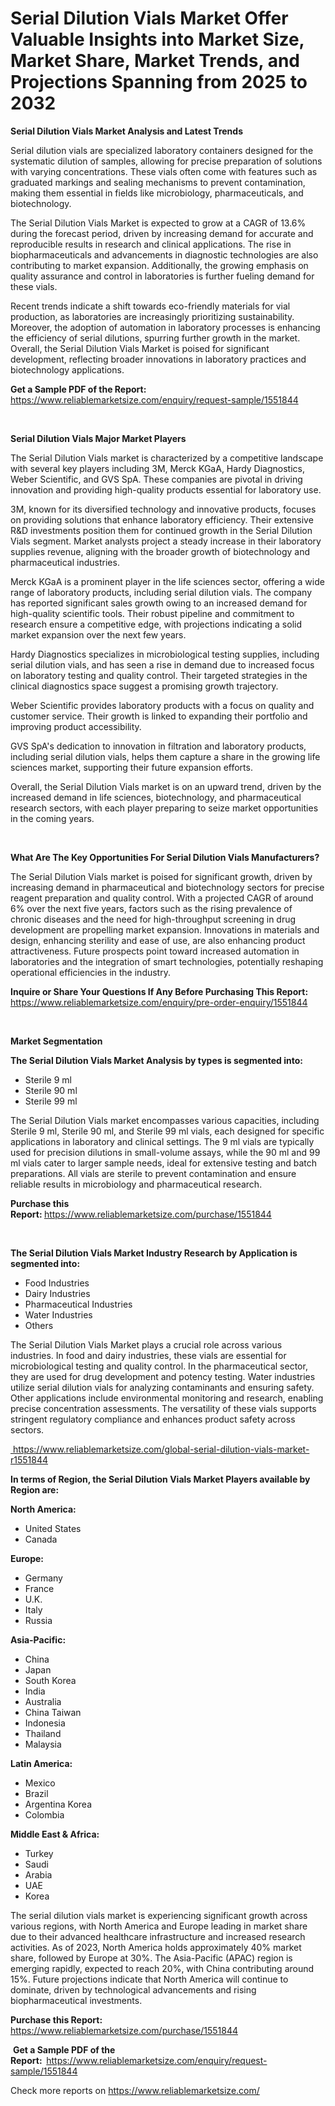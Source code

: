 <p><h1>Serial Dilution Vials Market Offer Valuable Insights into Market Size, Market Share, Market Trends, and Projections Spanning from 2025 to 2032</h1></p><p><strong>Serial Dilution Vials Market Analysis and Latest Trends</strong></p>
<p><p>Serial dilution vials are specialized laboratory containers designed for the systematic dilution of samples, allowing for precise preparation of solutions with varying concentrations. These vials often come with features such as graduated markings and sealing mechanisms to prevent contamination, making them essential in fields like microbiology, pharmaceuticals, and biotechnology.</p><p>The Serial Dilution Vials Market is expected to grow at a CAGR of 13.6% during the forecast period, driven by increasing demand for accurate and reproducible results in research and clinical applications. The rise in biopharmaceuticals and advancements in diagnostic technologies are also contributing to market expansion. Additionally, the growing emphasis on quality assurance and control in laboratories is further fueling demand for these vials. </p><p>Recent trends indicate a shift towards eco-friendly materials for vial production, as laboratories are increasingly prioritizing sustainability. Moreover, the adoption of automation in laboratory processes is enhancing the efficiency of serial dilutions, spurring further growth in the market. Overall, the Serial Dilution Vials Market is poised for significant development, reflecting broader innovations in laboratory practices and biotechnology applications.</p></p>
<p><strong>Get a Sample PDF of the Report:&nbsp;</strong> <a href="https://www.reliablemarketsize.com/enquiry/request-sample/1551844?utm_campaign=2113&utm_medium=2&utm_source=Github&utm_content=ia&utm_term=04032025&utm_id=serial-dilution-vials">https://www.reliablemarketsize.com/enquiry/request-sample/1551844</a></p>
<p>&nbsp;</p>
<p><strong>Serial Dilution Vials Major Market Players</strong></p>
<p><p>The Serial Dilution Vials market is characterized by a competitive landscape with several key players including 3M, Merck KGaA, Hardy Diagnostics, Weber Scientific, and GVS SpA. These companies are pivotal in driving innovation and providing high-quality products essential for laboratory use.</p><p>3M, known for its diversified technology and innovative products, focuses on providing solutions that enhance laboratory efficiency. Their extensive R&D investments position them for continued growth in the Serial Dilution Vials segment. Market analysts project a steady increase in their laboratory supplies revenue, aligning with the broader growth of biotechnology and pharmaceutical industries.</p><p>Merck KGaA is a prominent player in the life sciences sector, offering a wide range of laboratory products, including serial dilution vials. The company has reported significant sales growth owing to an increased demand for high-quality scientific tools. Their robust pipeline and commitment to research ensure a competitive edge, with projections indicating a solid market expansion over the next few years.</p><p>Hardy Diagnostics specializes in microbiological testing supplies, including serial dilution vials, and has seen a rise in demand due to increased focus on laboratory testing and quality control. Their targeted strategies in the clinical diagnostics space suggest a promising growth trajectory.</p><p>Weber Scientific provides laboratory products with a focus on quality and customer service. Their growth is linked to expanding their portfolio and improving product accessibility.</p><p>GVS SpA's dedication to innovation in filtration and laboratory products, including serial dilution vials, helps them capture a share in the growing life sciences market, supporting their future expansion efforts.</p><p>Overall, the Serial Dilution Vials market is on an upward trend, driven by the increased demand in life sciences, biotechnology, and pharmaceutical research sectors, with each player preparing to seize market opportunities in the coming years.</p></p>
<p>&nbsp;</p>
<p><strong>What Are The Key Opportunities For Serial Dilution Vials Manufacturers?</strong></p>
<p><p>The Serial Dilution Vials market is poised for significant growth, driven by increasing demand in pharmaceutical and biotechnology sectors for precise reagent preparation and quality control. With a projected CAGR of around 6% over the next five years, factors such as the rising prevalence of chronic diseases and the need for high-throughput screening in drug development are propelling market expansion. Innovations in materials and design, enhancing sterility and ease of use, are also enhancing product attractiveness. Future prospects point toward increased automation in laboratories and the integration of smart technologies, potentially reshaping operational efficiencies in the industry.</p></p>
<p><strong>Inquire or Share Your Questions If Any Before Purchasing This Report:</strong> <a href="https://www.reliablemarketsize.com/enquiry/pre-order-enquiry/1551844?utm_campaign=2113&utm_medium=2&utm_source=Github&utm_content=ia&utm_term=04032025&utm_id=serial-dilution-vials">https://www.reliablemarketsize.com/enquiry/pre-order-enquiry/1551844</a></p>
<p>&nbsp;</p>
<p><strong>Market Segmentation</strong></p>
<p><strong>The Serial Dilution Vials Market Analysis by types is segmented into:</strong></p>
<p><ul><li>Sterile 9 ml</li><li>Sterile 90 ml</li><li>Sterile 99 ml</li></ul></p>
<p><p>The Serial Dilution Vials market encompasses various capacities, including Sterile 9 ml, Sterile 90 ml, and Sterile 99 ml vials, each designed for specific applications in laboratory and clinical settings. The 9 ml vials are typically used for precision dilutions in small-volume assays, while the 90 ml and 99 ml vials cater to larger sample needs, ideal for extensive testing and batch preparations. All vials are sterile to prevent contamination and ensure reliable results in microbiology and pharmaceutical research.</p></p>
<p><strong>Purchase this Report:&nbsp;</strong><a href="https://www.reliablemarketsize.com/purchase/1551844?utm_campaign=2113&utm_medium=2&utm_source=Github&utm_content=ia&utm_term=04032025&utm_id=serial-dilution-vials">https://www.reliablemarketsize.com/purchase/1551844</a></p>
<p>&nbsp;</p>
<p><strong>The Serial Dilution Vials Market Industry Research by Application is segmented into:</strong></p>
<p><ul><li>Food Industries</li><li>Dairy Industries</li><li>Pharmaceutical Industries</li><li>Water Industries</li><li>Others</li></ul></p>
<p><p>The Serial Dilution Vials Market plays a crucial role across various industries. In food and dairy industries, these vials are essential for microbiological testing and quality control. In the pharmaceutical sector, they are used for drug development and potency testing. Water industries utilize serial dilution vials for analyzing contaminants and ensuring safety. Other applications include environmental monitoring and research, enabling precise concentration assessments. The versatility of these vials supports stringent regulatory compliance and enhances product safety across sectors.</p></p>
<p><a href="https://www.reliablemarketsize.com/global-serial-dilution-vials-market-r1551844?utm_campaign=2113&utm_medium=2&utm_source=Github&utm_content=ia&utm_term=04032025&utm_id=serial-dilution-vials">&nbsp;https://www.reliablemarketsize.com/global-serial-dilution-vials-market-r1551844</a></p>
<p><strong>In terms of Region, the Serial Dilution Vials Market Players available by Region are:</strong></p>
<p>
    <p> <strong> North America: </strong>
        <ul>
            <li>United States</li>
            <li>Canada</li>
        </ul>
        </p> 
    <p> <strong> Europe: </strong>
        <ul>
            <li>Germany</li>
            <li>France</li>
            <li>U.K.</li>
            <li>Italy</li>
            <li>Russia</li>
        </ul>
        </p> 
    <p> <strong> Asia-Pacific: </strong>
        <ul>
            <li>China</li>
            <li>Japan</li>
            <li>South Korea</li>
            <li>India</li>
            <li>Australia</li>
            <li>China Taiwan</li>
            <li>Indonesia</li>
            <li>Thailand</li>
            <li>Malaysia</li>
        </ul>
        </p> 
    <p> <strong> Latin America: </strong>
        <ul>
            <li>Mexico</li>
            <li>Brazil</li>
            <li>Argentina Korea</li>
            <li>Colombia</li>
        </ul>
        </p> 
    <p> <strong> Middle East & Africa: </strong>
        <ul>
            <li>Turkey</li>
            <li>Saudi</li>
            <li>Arabia</li>
            <li>UAE</li>
            <li>Korea</li>
        </ul>
    </p>
    </p>
<p><p>The serial dilution vials market is experiencing significant growth across various regions, with North America and Europe leading in market share due to their advanced healthcare infrastructure and increased research activities. As of 2023, North America holds approximately 40% market share, followed by Europe at 30%. The Asia-Pacific (APAC) region is emerging rapidly, expected to reach 20%, with China contributing around 15%. Future projections indicate that North America will continue to dominate, driven by technological advancements and rising biopharmaceutical investments.</p></p>
<p><strong>Purchase this Report: </strong><a href="https://www.reliablemarketsize.com/purchase/1551844?utm_campaign=2113&utm_medium=2&utm_source=Github&utm_content=ia&utm_term=04032025&utm_id=serial-dilution-vials">https://www.reliablemarketsize.com/purchase/1551844</a></p>
<p>&nbsp;<strong>Get a Sample PDF of the Report:&nbsp;&nbsp;</strong><a href="https://www.reliablemarketsize.com/enquiry/request-sample/1551844?utm_campaign=2113&utm_medium=2&utm_source=Github&utm_content=ia&utm_term=04032025&utm_id=serial-dilution-vials">https://www.reliablemarketsize.com/enquiry/request-sample/1551844</a></p>
<p><strong></strong></p>
<p>Check more reports on <a href="https://www.reliablemarketsize.com/?utm_campaign=2113&utm_medium=2&utm_source=Github&utm_content=ia&utm_term=04032025&utm_id=serial-dilution-vials">https://www.reliablemarketsize.com/</a></p>